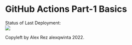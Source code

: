 # GitHub Actions Part-1 Basics


Status of Last Deployment:<br>
<img src="https://github.com/adv4000/github-actions-part-1-basics/workflows/My-GitHubActions-Basics/badge.svg?branch=master"><br>


Copyleft by Alex Rez alexqwinta 2022.
